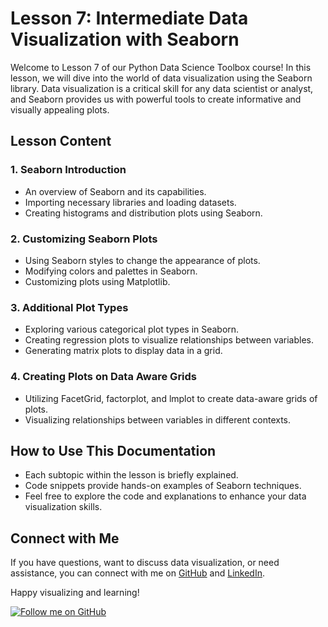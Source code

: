 # Lesson 7: Intermediate Data Visualization with Seaborn

Welcome to Lesson 7 of our Python Data Science Toolbox course! In this lesson, we will dive into the world of data visualization using the Seaborn library. Data visualization is a critical skill for any data scientist or analyst, and Seaborn provides us with powerful tools to create informative and visually appealing plots.

## Lesson Content

### 1. Seaborn Introduction
- An overview of Seaborn and its capabilities.
- Importing necessary libraries and loading datasets.
- Creating histograms and distribution plots using Seaborn.

### 2. Customizing Seaborn Plots
- Using Seaborn styles to change the appearance of plots.
- Modifying colors and palettes in Seaborn.
- Customizing plots using Matplotlib.

### 3. Additional Plot Types
- Exploring various categorical plot types in Seaborn.
- Creating regression plots to visualize relationships between variables.
- Generating matrix plots to display data in a grid.

### 4. Creating Plots on Data Aware Grids
- Utilizing FacetGrid, factorplot, and lmplot to create data-aware grids of plots.
- Visualizing relationships between variables in different contexts.

## How to Use This Documentation

- Each subtopic within the lesson is briefly explained.
- Code snippets provide hands-on examples of Seaborn techniques.
- Feel free to explore the code and explanations to enhance your data visualization skills.

## Connect with Me

If you have questions, want to discuss data visualization, or need assistance, you can connect with me on [GitHub](https://github.com/Adham-XIII) and [LinkedIn](https://www.linkedin.com/in/adham-nasser-xiii/).

Happy visualizing and learning!

[![Follow me on GitHub](https://img.shields.io/github/followers/Adham-XIII?label=Follow&style=social)](https://github.com/Adham-XIII)
